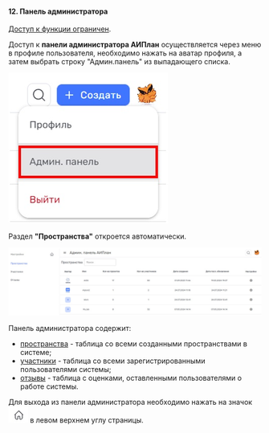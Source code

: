 #### 12. Панель администратора

[Доступ к функции ограничен](7_roles/7.2_accsess.md).  

Доступ к **панели администратора АИПлан** осуществляется через меню в профиле пользователя, необходимо нажать на аватар профиля, а затем выбрать строку "Админ.панель" из выпадающего списка. 

![доступ_админка](/imgs/доступ_админка.jpg)

Раздел **"Пространства"** откроется автоматически.

![админка_пространства](/imgs/админка_пространства.jpg)

Панель администратора содержит:
 - [пространства](10_admin_panel/10.1_spaces.md) - таблица со всеми созданными пространствами в системе;
 - [участники](10_admin_panel/10.2_members.md) - таблица со всеми зарегистрированными пользователями системы;
 - [отзывы](10_admin_panel/10.3_feedback.md) - таблица с оценками, оставленными пользователями о работе системы. 

Для выхода из панели администратора необходимо нажать на значок ![домик](/imgs/домик.jpg) в левом верхнем углу страницы. 